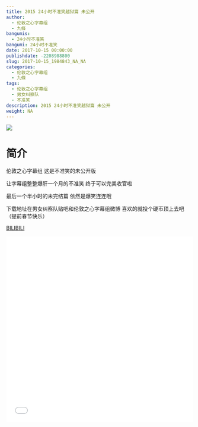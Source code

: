 ```yaml
---
title: 2015 24小时不准笑越狱篇 未公开
author: 
  - 伦敦之心字幕组
  - 九條
bangumis: 
  - 24小时不准笑
bangumi: 24小时不准笑
date: 2017-10-15 00:00:00
publishdate: -2208988800
slug: 2017-10-15_1984843_NA_NA
categories: 
  - 伦敦之心字幕组
  - 九條
tags: 
  - 伦敦之心字幕组
  - 男女纠察队
  - 不准笑
description: 2015 24小时不准笑越狱篇 未公开
weight: NA
---
```


![](https://i.imgur.com/YNnB5lK.jpg)

# 简介  
伦敦之心字幕组 这是不准笑的未公开版
 让字幕组整整爆肝一个月的不准笑 终于可以完美收官啦
最后一个半小时的未完结篇 依然是爆笑连连哦
下载地址在男女纠察队贴吧和伦敦之心字幕组微博 喜欢的就投个硬币顶上去吧 （提前春节快乐）

  [BILIBILI](https://www.bilibili.com/video/av1984843/)


  <iframe src="//www.bilibili.com/html/html5player.html?cid=3067992&aid=1984843" width="100%" height="500" frameborder="0" allowfullscreen="allowfullscreen"></iframe>
